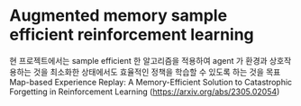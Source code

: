 # Augmented memory sample efficient reinforcement learning
현 프로젝트에서는 sample efficient 한 알고리즘을 적용하여 agent 가 환경과 상호작용하는 것을 최소화한 상태에서도 효율적인 정책을 학습할 수 있도록 하는 것을 목표
Map-based Experience Replay: A Memory-Efficient Solution to Catastrophic Forgetting in Reinforcement Learning (https://arxiv.org/abs/2305.02054)


